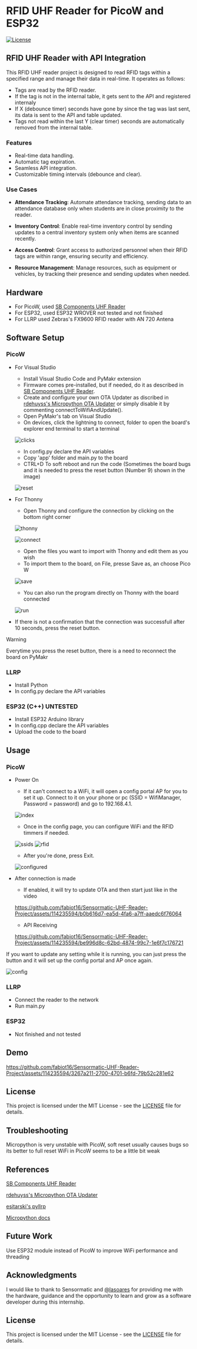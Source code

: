 # RFID UHF Reader for PicoW and ESP32

[![License](https://img.shields.io/badge/license-MIT-blue.svg)](LICENSE)

## RFID UHF Reader with API Integration

This RFID UHF reader project is designed to read RFID tags within a specified range and manage their data in real-time. It operates as follows:

- Tags are read by the RFID reader.
- If the tag is not in the internal table, it gets sent to the API and registered internaly
- If X (debounce timer) seconds have gone by since the tag was last sent, its data is sent to the API and table updated.
- Tags not read within the last Y (clear timer) seconds are automatically removed from the internal table.

### Features

- Real-time data handling.
- Automatic tag expiration.
- Seamless API integration.
- Customizable timing intervals (debounce and clear).

### Use Cases

- **Attendance Tracking**: Automate attendance tracking, sending data to an attendance database only when students are in close proximity to the reader.

- **Inventory Control**: Enable real-time inventory control by sending updates to a central inventory system only when items are scanned recently.

- **Access Control**: Grant access to authorized personnel when their RFID tags are within range, ensuring security and efficiency.

- **Resource Management**: Manage resources, such as equipment or vehicles, by tracking their presence and sending updates when needed.

## Hardware

- For PicoW, used [SB Components UHF Reader](https://github.com/sbcshop/UHF_Reader_Pico_W_Software)
- For ESP32, used ESP32 WROVER not tested and not finished
- For LLRP used Zebras's FX9600 RFID reader with AN 720 Antena

## Software Setup

### PicoW
  - For Visual Studio
    - Install Visual Studio Code and PyMakr extension
    - Firmware comes pre-installed, but if needed, do it as described in [SB Components UHF Reader](https://github.com/sbcshop/UHF_Reader_Pico_W_Software).
    - Create and configure your own OTA Updater as discribed in [rdehuyss's Micropython OTA Updater](https://github.com/rdehuyss/micropython-ota-updater) or simply disable it by commenting connectToWifiAndUpdate().
    - Open PyMakr's tab on Visual Studio
    - On devices, click the lightning to connect, folder to open the board's explorer end terminal to start a terminal
    
    ![clicks](https://github.com/fabiot16/Sensormatic-UHF-Reader-Project/blob/main/images/clicks.jpg)
    
    - In config.py declare the API variables
    - Copy 'app' folder and main.py to the board
    - CTRL+D To soft reboot and run the code (Sometimes the board bugs and it is needed to press the reset button (Number 9) shown in the image)
    
    ![reset](https://github.com/fabiot16/Sensormatic-UHF-Reader-Project/blob/main/images/reset.jpg)

  - For Thonny
    - Open Thonny and configure the connection by clicking on the bottom right corner
   
    ![thonny](https://github.com/fabiot16/Sensormatic-UHF-Reader-Project/blob/main/images/thonny.jpg)

    ![connect](https://github.com/fabiot16/Sensormatic-UHF-Reader-Project/blob/main/images/connect.jpg)
    
    - Open the files you want to import with Thonny and edit them as you wish
    - To import them to the board, on File, presse Save as, an choose Pico W
   
    ![save](https://github.com/fabiot16/Sensormatic-UHF-Reader-Project/blob/main/images/save.jpg)
      
    - You can also run the program directly on Thonny with the board connected
   
    ![run](https://github.com/fabiot16/Sensormatic-UHF-Reader-Project/blob/main/images/run.jpg)

- If there is not a confirmation that the connection was successfull after 10 seconds, press the reset button.

> [!WARNING]
> Everytime you press the reset button, there is a need to reconnect the board on PyMakr

### LLRP
- Install Python
- In config.py declare the API variables

### ESP32 (C++) UNTESTED
- Install ESP32 Arduino library
- In config.cpp declare the API variables
- Upload the code to the board

## Usage

### PicoW
  - Power On
    - If it can't connect to a WiFi, it will open a config portal AP for you to set it up. Connect to it on your phone or pc (SSID = WifiManager, Password = password) and go to 192.168.4.1.
    
    ![index](https://github.com/fabiot16/Sensormatic-UHF-Reader-Project/blob/main/images/index.jpg)

    - Once in the config page, you can configure WiFi and the RFID timmers if needed.
   
    ![ssids](https://github.com/fabiot16/Sensormatic-UHF-Reader-Project/blob/main/images/ssids.jpg)
    ![rfid](https://github.com/fabiot16/Sensormatic-UHF-Reader-Project/blob/main/images/rfid.jpg)
    - After you're done, press Exit.
   
    ![configured](https://github.com/fabiot16/Sensormatic-UHF-Reader-Project/blob/main/images/configured.jpg)
  
  - After connection is made
    - If enabled, it will try to update OTA and then start just like in the video
   
    https://github.com/fabiot16/Sensormatic-UHF-Reader-Project/assets/114235594/b0b616d7-ea5d-4fa6-a7ff-aaedc6f76064

    - API Receiving
    
    https://github.com/fabiot16/Sensormatic-UHF-Reader-Project/assets/114235594/be996d8c-62bd-4874-99c7-1e6f7c176721

  If you want to update any setting while it is running, you can just press the button and it will set up the config portal and AP once again.

  ![config](https://github.com/fabiot16/Sensormatic-UHF-Reader-Project/blob/main/images/config.jpg)

### LLRP
  - Connect the reader to the network
  - Run main.py

### ESP32
  - Not finished and not tested

## Demo
  
  https://github.com/fabiot16/Sensormatic-UHF-Reader-Project/assets/114235594/3267a211-2700-4701-b6fd-79b52c281e62

## License

This project is licensed under the MIT License - see the [LICENSE](LICENSE) file for details.

## Troubleshooting
  Micropython is very unstable with PicoW, soft reset usually causes bugs so its better to full reset
  WiFi in PicoW seems to be a little bit weak
  
## References
  [SB Components UHF Reader](https://github.com/sbcshop/UHF_Reader_Pico_W_Software)
  
  [rdehuyss's Micropython OTA Updater](https://github.com/rdehuyss/micropython-ota-updater)
  
  [esitarski's pyllrp](https://github.com/esitarski/pyllrp)
  
  [Micropython docs](https://docs.micropython.org/en/latest/)
  
## Future Work
  Use ESP32 module instead of PicoW to improve WiFi performance and threading

## Acknowledgments

  I would like to thank to Sensormatic and [@lasoares](https://github.com/lasoares) for providing me with the hardware, guidance and the opportunity to learn and grow as a software developer during this internship.

## License

This project is licensed under the MIT License - see the [LICENSE](LICENSE) file for details.
